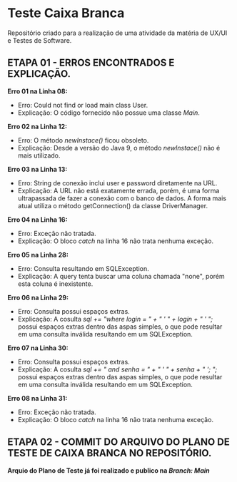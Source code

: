 # Teste Caixa Branca
Repositório criado para a realização de uma atividade da matéria de UX/UI e Testes de Software.

## ETAPA 01 - ERROS ENCONTRADOS E EXPLICAÇÃO.
**Erro 01 na Linha 08:**
- Erro: Could not find or load main class User.
- Explicação: O código fornecido não possue uma classe *Main*.

**Erro 02 na Linha 12:**
- Erro: O método *newInstace()* ficou obsoleto.
- Explicação: Desde a versão do Java 9, o método *newInstace()* não é mais utilizado.

**Erro 03 na Linha 13:**
- Erro: String de conexão inclui user e password diretamente na URL.
- Explicação: A URL não está exatamente errada, porém, é uma forma ultrapassada de fazer a conexão com o banco de dados. A forma mais atual utiliza o método getConnection() da classe DriverManager.

**Erro 04 na Linha 16:**
- Erro: Exceção não tratada.
- Explicação: O bloco *catch* na linha 16 não trata nenhuma exceção.

**Erro 05 na Linha 28:**
- Erro: Consulta resultando em SQLException.
- Explicação: A query tenta buscar uma coluna chamada "none", porém esta coluna é inexistente. 

**Erro 06 na Linha 29:**
- Erro: Consulta possui espaços extras.
- Explicação: A cosulta *sql += "where login = " + " ' " + login + " ' ";* possui espaços extras dentro das aspas simples, o que pode resultar em uma consulta inválida resultando em um SQLException.

**Erro 07 na Linha 30:**
- Erro: Consulta possui espaços extras.
- Explicação: A cosulta *sql += " and senha = " + " ' " + senha + " '; ";* possui espaços extras dentro das aspas simples, o que pode resultar em uma consulta inválida resultando em um SQLException.

**Erro 08 na Linha 31:**
- Erro: Exceção não tratada.
- Explicação: O bloco *catch* na linha 16 não trata nenhuma exceção.

## ETAPA 02 - COMMIT DO ARQUIVO DO PLANO DE TESTE DE CAIXA BRANCA NO REPOSITÓRIO.
**Arquio do Plano de Teste já foi realizado e publico na *Branch: Main***